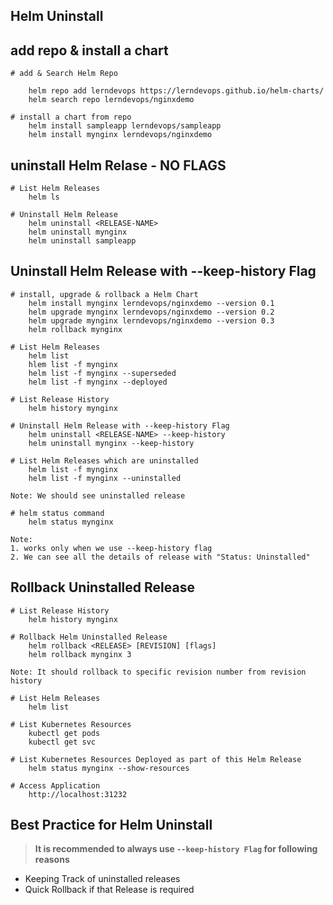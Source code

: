 ## Helm Uninstall

## add repo & install a chart 
```t
# add & Search Helm Repo

    helm repo add lerndevops https://lerndevops.github.io/helm-charts/
    helm search repo lerndevops/nginxdemo

# install a chart from repo 
    helm install sampleapp lerndevops/sampleapp
    helm install mynginx lerndevops/nginxdemo
```
## uninstall Helm Relase - NO FLAGS 
```t
# List Helm Releases
    helm ls

# Uninstall Helm Release
    helm uninstall <RELEASE-NAME>
    helm uninstall mynginx 
    helm uninstall sampleapp
```

## Uninstall Helm Release with --keep-history Flag
```t
# install, upgrade & rollback a Helm Chart
    helm install mynginx lerndevops/nginxdemo --version 0.1
    helm upgrade mynginx lerndevops/nginxdemo --version 0.2
    helm upgrade mynginx lerndevops/nginxdemo --version 0.3
    helm rollback mynginx 

# List Helm Releases
    helm list
    hlem list -f mynginx
    helm list -f mynginx --superseded
    helm list -f mynginx --deployed

# List Release History
    helm history mynginx

# Uninstall Helm Release with --keep-history Flag
    helm uninstall <RELEASE-NAME> --keep-history
    helm uninstall mynginx --keep-history

# List Helm Releases which are uninstalled
    helm list -f mynginx 
    helm list -f mynginx --uninstalled

Note: We should see uninstalled release

# helm status command
    helm status mynginx

Note:
1. works only when we use --keep-history flag
2. We can see all the details of release with "Status: Uninstalled"
```

## Rollback Uninstalled Release
```t
# List Release History
    helm history mynginx

# Rollback Helm Uninstalled Release
    helm rollback <RELEASE> [REVISION] [flags]
    helm rollback mynginx 3

Note: It should rollback to specific revision number from revision history

# List Helm Releases
    helm list

# List Kubernetes Resources
    kubectl get pods
    kubectl get svc

# List Kubernetes Resources Deployed as part of this Helm Release
    helm status mynginx --show-resources

# Access Application 
    http://localhost:31232
```

## Best Practice for Helm Uninstall

>  **It is recommended to always use `--keep-history Flag` for following reasons**
   - Keeping Track of uninstalled releases
   - Quick Rollback if that Release is required